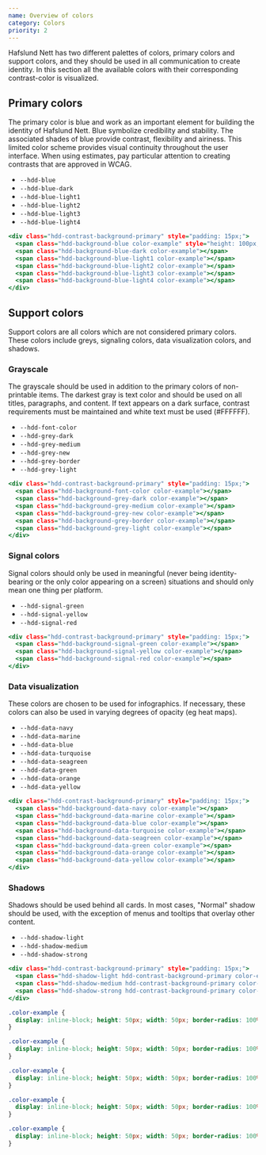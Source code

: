 ```yaml
---
name: Overview of colors
category: Colors
priority: 2
---
```


Hafslund Nett has two different palettes of colors, primary colors and support colors, and they should be used in all communication to create identity. In this section all the available colors with their corresponding contrast-color is visualized.

## Primary colors
The primary color is blue and work as an important element for building the identity of Hafslund Nett. Blue symbolize credibility and stability. The associated shades of blue provide contrast, flexibility and airiness. This limited color scheme provides visual continuity throughout the user interface. When using estimates, pay particular attention to creating contrasts that are approved in WCAG. 

- `--hdd-blue`
- `--hdd-blue-dark`
- `--hdd-blue-light1`
- `--hdd-blue-light2`
- `--hdd-blue-light3`
- `--hdd-blue-light4`

```primary-colors.html
<div class="hdd-contrast-background-primary" style="padding: 15px;">
  <span class="hdd-background-blue color-example" style="height: 100px; width: 100px;"></span>
  <span class="hdd-background-blue-dark color-example"></span>
  <span class="hdd-background-blue-light1 color-example"></span>
  <span class="hdd-background-blue-light2 color-example"></span>
  <span class="hdd-background-blue-light3 color-example"></span>
  <span class="hdd-background-blue-light4 color-example"></span>
</div>
```

## Support colors
Support colors are all colors which are not considered primary colors. These colors include greys, signaling colors, data visualization colors, and shadows.

### Grayscale
The grayscale should be used in addition to the primary colors of non-printable items. The darkest gray is text color and should be used on all titles, paragraphs, and content. If text appears on a dark surface, contrast requirements must be maintained and white text must be used (#FFFFFF).

- `--hdd-font-color`
- `--hdd-grey-dark`
- `--hdd-grey-medium`
- `--hdd-grey-new`
- `--hdd-grey-border`
- `--hdd-grey-light`

```grey-colors.html
<div class="hdd-contrast-background-primary" style="padding: 15px;">
  <span class="hdd-background-font-color color-example"></span>
  <span class="hdd-background-grey-dark color-example"></span>
  <span class="hdd-background-grey-medium color-example"></span>
  <span class="hdd-background-grey-new color-example"></span>
  <span class="hdd-background-grey-border color-example"></span>
  <span class="hdd-background-grey-light color-example"></span>
</div>
```

### Signal colors
Signal colors should only be used in meaningful (never being identity-bearing or the only color appearing on a screen) situations and should only mean one thing per platform.

- `--hdd-signal-green`
- `--hdd-signal-yellow`
- `--hdd-signal-red`

```signal-colors.html
<div class="hdd-contrast-background-primary" style="padding: 15px;">
  <span class="hdd-background-signal-green color-example"></span>
  <span class="hdd-background-signal-yellow color-example"></span>
  <span class="hdd-background-signal-red color-example"></span>
</div>
```

### Data visualization
These colors are chosen to be used for infographics. If necessary, these colors can also be used in varying degrees of opacity (eg heat maps).

- `--hdd-data-navy`
- `--hdd-data-marine`
- `--hdd-data-blue`
- `--hdd-data-turquoise`
- `--hdd-data-seagreen`
- `--hdd-data-green`
- `--hdd-data-orange`
- `--hdd-data-yellow`

```data-colors.html
<div class="hdd-contrast-background-primary" style="padding: 15px;">
  <span class="hdd-background-data-navy color-example"></span>
  <span class="hdd-background-data-marine color-example"></span>
  <span class="hdd-background-data-blue color-example"></span>
  <span class="hdd-background-data-turquoise color-example"></span>
  <span class="hdd-background-data-seagreen color-example"></span>
  <span class="hdd-background-data-green color-example"></span>
  <span class="hdd-background-data-orange color-example"></span>
  <span class="hdd-background-data-yellow color-example"></span>
</div>
```

### Shadows
Shadows should be used behind all cards. In most cases, "Normal" shadow should be used, with the exception of menus and tooltips that overlay other content.

- `--hdd-shadow-light`
- `--hdd-shadow-medium`
- `--hdd-shadow-strong`

```shadow-colors.html
<div class="hdd-contrast-background-primary" style="padding: 15px;">
  <span class="hdd-shadow-light hdd-contrast-background-primary color-example"></span>
  <span class="hdd-shadow-medium hdd-contrast-background-primary color-example"></span>
  <span class="hdd-shadow-strong hdd-contrast-background-primary color-example"></span>
</div>
```

```primary-colors.css  hidden
.color-example {
  display: inline-block; height: 50px; width: 50px; border-radius: 100%; margin: 10px;
}
```
```grey-colors.css  hidden
.color-example {
  display: inline-block; height: 50px; width: 50px; border-radius: 100%; margin: 10px;
}
```
```signal-colors.css  hidden
.color-example {
  display: inline-block; height: 50px; width: 50px; border-radius: 100%; margin: 10px;
}
```
```data-colors.css  hidden
.color-example {
  display: inline-block; height: 50px; width: 50px; border-radius: 100%; margin: 10px;
}
```
```shadow-colors.css  hidden
.color-example {
  display: inline-block; height: 50px; width: 50px; border-radius: 100%; margin: 10px;
}
```



